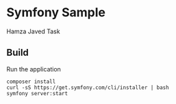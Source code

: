 # Symfony Sample

Hamza Javed Task

## Build 



Run the application

```
composer install 
curl -sS https://get.symfony.com/cli/installer | bash
symfony server:start
```


